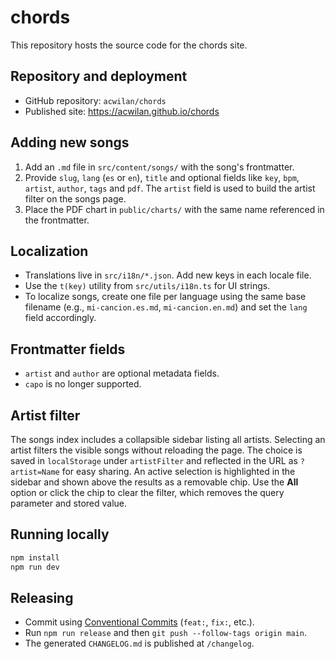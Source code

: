 # chords

This repository hosts the source code for the chords site.

## Repository and deployment

- GitHub repository: `acwilan/chords`
- Published site: https://acwilan.github.io/chords

## Adding new songs

1. Add an `.md` file in `src/content/songs/` with the song's frontmatter.
2. Provide `slug`, `lang` (`es` or `en`), `title` and optional fields like `key`, `bpm`, `artist`, `author`, `tags` and `pdf`.
   The `artist` field is used to build the artist filter on the songs page.
3. Place the PDF chart in `public/charts/` with the same name referenced in the frontmatter.

## Localization

- Translations live in `src/i18n/*.json`. Add new keys in each locale file.
- Use the `t(key)` utility from `src/utils/i18n.ts` for UI strings.
- To localize songs, create one file per language using the same base filename (e.g., `mi-cancion.es.md`, `mi-cancion.en.md`) and set the `lang` field accordingly.

## Frontmatter fields

- `artist` and `author` are optional metadata fields.
- `capo` is no longer supported.

## Artist filter

The songs index includes a collapsible sidebar listing all artists. Selecting an artist filters
the visible songs without reloading the page. The choice is saved in `localStorage` under
`artistFilter` and reflected in the URL as `?artist=Name` for easy sharing. An active selection is
highlighted in the sidebar and shown above the results as a removable chip. Use the **All** option or
click the chip to clear the filter, which removes the query parameter and stored value.

## Running locally

```bash
npm install
npm run dev
```

## Releasing

- Commit using [Conventional Commits](https://www.conventionalcommits.org/) (`feat:`, `fix:`, etc.).
- Run `npm run release` and then `git push --follow-tags origin main`.
- The generated `CHANGELOG.md` is published at `/changelog`.
